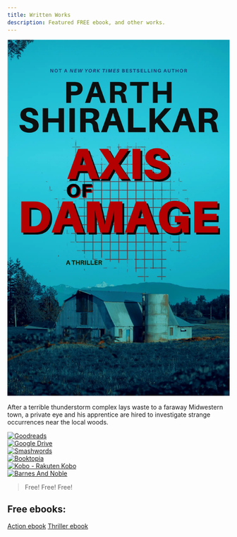 ```yaml
---
title: Written Works
description: Featured FREE ebook, and other works.
---
```

<div class="display-columns display-columns--two display-columns__close-gap mb-md">
<div class="mt-sm">
<img src="/assets/img/june-2022/2.webp" loading="lazy" decoding="async" alt="Axis of Damage" class="ml-auto mr-auto featured__book gr_grid_book_container">
</div>
<div class="publisher-links">
<p class="mb-md">After a terrible thunderstorm complex lays waste to a faraway Midwestern town, a private eye and his apprentice are hired to investigate strange occurrences near the local woods.</p>
<a href="https://www.goodreads.com/book/show/59850757-axis-of-damage" target="_blank" title="Goodreads" style="max-width: fit-content;">
<img src="https://assets.website-files.com/5ee732bebd9839b494ff27cd/5ef09b5139ecc02dc84e0f32_1280px-Goodreads_logo.svg.png" loading="lazy" decoding="async" alt="Goodreads" class="mb-xxs">
</a>
<br>
<a href="https://drive.google.com/file/d/1zv90O3E9dr2ZD7c-ubBRN4xnzulmI-R0/view?usp=sharing" target="_blank" title="Google Drive" style="max-width: fit-content;">
<img src="https://logodownload.org/wp-content/uploads/2020/04/google-drive-logo-6-1.png" loading="lazy" decoding="async" alt="Google Drive" class="mb-xxs">
</a>
<br>
<a href="https://www.smashwords.com/books/view/1381291" target="_blank" title="Smashwords" style="max-width: fit-content;">
<img src="https://dwtr67e3ikfml.cloudfront.net/static/1/swlogo.png" loading="lazy" decoding="async" alt="Smashwords" class="mb-xxs">
</a>
<br>
<a href="https://www.booktopia.com.au/axis-of-damage-parth-shiralkar/ebook/9798223397793.html" target="_blank" title="Booktopia" style="max-width: fit-content;">
<img src="https://www.booktopia.com.au/images/assets/logos/booktopia-logo-positive.png" loading="lazy" decoding="async" alt="Booktopia" class="mb-xxs">
</a>
<br>
<a href="https://www.kobo.com/us/en/ebook/axis-of-damage" target="_blank" title="Smashwords" style="max-width: fit-content;">
<img src="https://www.pngkey.com/png/detail/215-2154153_kobo-rakuten-kobo-logo-png.png" loading="lazy" decoding="async" alt="Kobo - Rakuten Kobo" class="mb-xxs">
</a>
<br>
<a href="https://www.barnesandnoble.com/w/axis-of-damage-parth-shiralkar/1143371246" target="_blank" title="Barnes & Noble" style="max-width: fit-content;">
<img src="https://www.seekpng.com/png/detail/264-2642976_barnes-and-noble-barnes-and-noble-logo-transparent.png" loading="lazy" decoding="async" alt="Barnes And Noble"></a>

</div>
</div>


> Free! Free! Free!

<div class="activity-module ml-auto mr-auto mb-xxs slide-up-half max-content-width">
  <h2 class="mr-auto">Free ebooks:</h2>
  <div class="book-links__container">
    <a class="button button--secondary" href="/writing/caper" title="Caper">Action ebook</a>
    <a class="button button--secondary" href="/writing/damage" title="Caper">Thriller ebook</a>
  </div>
</div>
